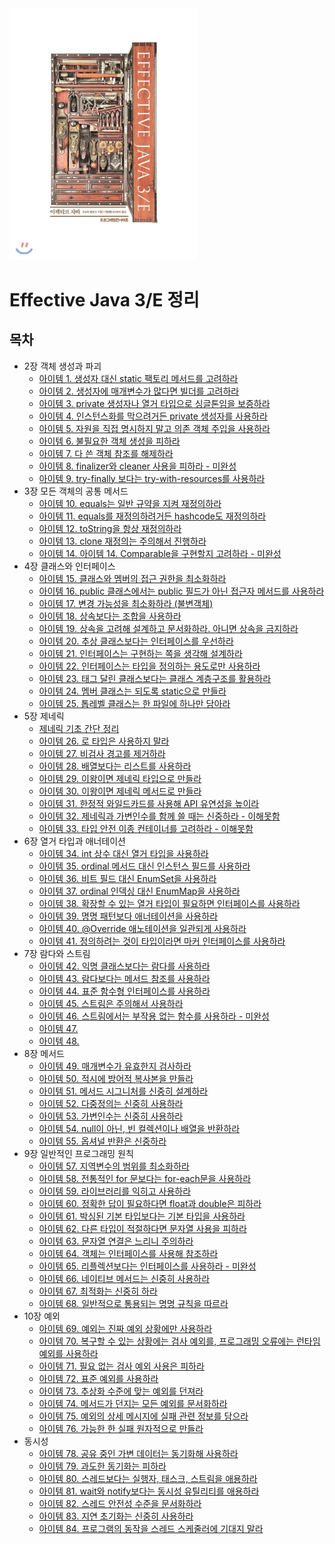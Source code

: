 <img src="image/800x0.jpeg" width="300" />



# Effective Java 3/E 정리



## 목차

* 2장 객체 생성과 파괴
  * [아이템 1. 생성자 대신 static 팩토리 메서드를 고려하라](https://github.com/binghe819/TIL/blob/master/JAVA/Effective%20Java/item01.md)
  * [아이템 2. 생성자에 매개변수가 많다면 빌더를 고려하라](https://github.com/binghe819/TIL/blob/master/JAVA/Effective%20Java/item02.md)
  * [아이템 3. private 생성자나 열거 타입으로 싱글톤임을 보증하라](https://github.com/binghe819/TIL/blob/master/JAVA/Effective%20Java/item03.md)
  * [아이템 4. 인스턴스화를 막으려거든 private 생성자를 사용하라](https://github.com/binghe819/TIL/blob/master/JAVA/Effective%20Java/item04.md)
  * [아이템 5. 자원을 직접 명시하지 말고 의존 객체 주입을 사용하라](https://github.com/binghe819/TIL/blob/master/JAVA/Effective%20Java/item05.md)
  * [아이템 6. 불필요한 객체 생성을 피하라](https://github.com/binghe819/TIL/blob/master/JAVA/Effective%20Java/item06.md)
  * [아이템 7. 다 쓴 객체 참조를 해제하라](https://github.com/binghe819/TIL/blob/master/JAVA/Effective%20Java/item07.md)
  * [아이템 8. finalizer와 cleaner 사용을 피하라 - 미완성](https://github.com/binghe819/TIL/blob/master/JAVA/Effective%20Java/item08.md)
  * [아이템 9. try-finally 보다는 try-with-resources를 사용하라](https://github.com/binghe819/TIL/blob/master/JAVA/Effective%20Java/item09.md)
* 3장 모든 객체의 공통 메서드
  * [아이템 10. equals는 일반 규약을 지켜 재정의하라](https://github.com/binghe819/TIL/blob/master/JAVA/Effective%20Java/item10.md)
  * [아이템 11. equals를 재정의하려거든 hashcode도 재정의하라](https://github.com/binghe819/TIL/blob/master/JAVA/Effective%20Java/item11.md)
  * [아이템 12. toString을 항상 재정의하라](https://github.com/binghe819/TIL/blob/master/JAVA/Effective%20Java/item12.md)
  * [아이템 13. clone 재정의는 주의해서 진행하라](https://github.com/binghe819/TIL/blob/master/JAVA/Effective%20Java/item13.md)
  * [아이템 14. 아이템 14. Comparable을 구현할지 고려하라 - 미완성](https://github.com/binghe819/TIL/blob/master/JAVA/Effective%20Java/item14.md)
* 4장 클래스와 인터페이스
  * [아이템 15. 클래스와 멤버의 접근 권한을 최소화하라](https://github.com/binghe819/TIL/blob/master/JAVA/Effective%20Java/item15.md)
  * [아이템 16. public 클래스에서는 public 필드가 아닌 접근자 메서드를 사용하라](https://github.com/binghe819/TIL/blob/master/JAVA/Effective%20Java/item16.md)
  * [아이템 17. 변경 가능성을 최소화하라 (불변객체)](https://github.com/binghe819/TIL/blob/master/JAVA/Effective%20Java/item17.md)
  * [아이템 18. 상속보다는 조합을 사용하라](https://github.com/binghe819/TIL/blob/master/JAVA/Effective%20Java/item18.md)
  * [아이템 19. 상속을 고려해 설계하고 문서화하라. 아니면 상속을 금지하라](https://github.com/binghe819/TIL/blob/master/JAVA/Effective%20Java/item19.md)
  * [아이템 20. 추상 클래스보다는 인터페이스를 우선하라](https://github.com/binghe819/TIL/blob/master/JAVA/Effective%20Java/item20.md)
  * [아이템 21. 인터페이스는 구현하는 쪽을 생각해 설계하라](https://github.com/binghe819/TIL/blob/master/JAVA/Effective%20Java/item21.md)
  * [아이템 22. 인터페이스는 타입을 정의하는 용도로만 사용하라](https://github.com/binghe819/TIL/blob/master/JAVA/Effective%20Java/item22.md)
  * [아이템 23. 태그 달린 클래스보다는 클래스 계층구조를 활용하라](https://github.com/binghe819/TIL/blob/master/JAVA/Effective%20Java/item23.md)
  * [아이템 24. 멤버 클래스는 되도록 static으로 만들라](https://github.com/binghe819/TIL/blob/master/JAVA/Effective%20Java/item24.md)
  * [아이템 25. 톱레벨 클래스는 한 파일에 하나만 담아라](https://github.com/binghe819/TIL/blob/master/JAVA/Effective%20Java/item25.md)
* 5장 제네릭
  * [제네릭 기초 간단 정리](https://github.com/binghe819/TIL/blob/master/JAVA/Effective%20Java/generic.md)
  * [아이템 26. 로 타입은 사용하지 말라](https://github.com/binghe819/TIL/blob/master/JAVA/Effective%20Java/item26.md)
  * [아이템 27. 비검사 경고를 제거하라](https://github.com/binghe819/TIL/blob/master/JAVA/Effective%20Java/item27.md)
  * [아이템 28. 배열보다는 리스트를 사용하라](https://github.com/binghe819/TIL/blob/master/JAVA/Effective%20Java/item28.md)
  * [아이템 29. 이왕이면 제네릭 타입으로 만들라](https://github.com/binghe819/TIL/blob/master/JAVA/Effective%20Java/item29.md)
  * [아이템 30. 이왕이면 제네릭 메서드로 만들라](https://github.com/binghe819/TIL/blob/master/JAVA/Effective%20Java/item30.md)
  * [아이템 31. 한정적 와일드카드를 사용해 API 유연성을 높이라](https://github.com/binghe819/TIL/blob/master/JAVA/Effective%20Java/item31.md)
  * [아이템 32. 제네릭과 가변인수를 함께 쓸 때는 신중하라 - 이해못함](https://github.com/binghe819/TIL/blob/master/JAVA/Effective%20Java/item32.md)
  * [아이템 33. 타입 안전 이종 컨테이너를 고려하라 - 이해못함](https://github.com/binghe819/TIL/blob/master/JAVA/Effective%20Java/item33.md)
* 6장 열거 타입과 애너테이션
  * [아이템 34. int 상수 대신 열거 타입을 사용하라](https://github.com/binghe819/TIL/blob/master/JAVA/Effective%20Java/item34.md)
  * [아이템 35. ordinal 메서드 대신 인스턴스 필드를 사용하라](https://github.com/binghe819/TIL/blob/master/JAVA/Effective%20Java/item35.md)
  * [아이템 36. 비트 필드 대신 EnumSet을 사용하라](https://github.com/binghe819/TIL/blob/master/JAVA/Effective%20Java/item36.md)
  * [아이템 37. ordinal 인덱싱 대신 EnumMap을 사용하라](https://github.com/binghe819/TIL/blob/master/JAVA/Effective%20Java/item37.md)
  * [아이템 38. 확장할 수 있는 열거 타입이 필요하면 인터페이스를 사용하라](https://github.com/binghe819/TIL/blob/master/JAVA/Effective%20Java/item38.md)
  * [아이템 39. 명명 패턴보다 애너테이션을 사용하라](https://github.com/binghe819/TIL/blob/master/JAVA/Effective%20Java/item39.md)
  * [아이템 40. @Override 애노테이션을 일관되게 사용하라](https://github.com/binghe819/TIL/blob/master/JAVA/Effective%20Java/item40.md)
  * [아이템 41. 정의하려는 것이 타입이라면 마커 인터페이스를 사용하라](https://github.com/binghe819/TIL/blob/master/JAVA/Effective%20Java/item41.md)
* 7장 람다와 스트림
  * [아이템 42. 익명 클래스보다는 람다를 사용하라](https://github.com/binghe819/TIL/blob/master/JAVA/Effective%20Java/item42.md)
  * [아이템 43. 람다보다는 메서드 참조를 사용하라](https://github.com/binghe819/TIL/blob/master/JAVA/Effective%20Java/item43.md)
  * [아이템 44. 표준 함수형 인터페이스를 사용하라](https://github.com/binghe819/TIL/blob/master/JAVA/Effective%20Java/item44.md)
  * [아이템 45. 스트림은 주의해서 사용하라](https://github.com/binghe819/TIL/blob/master/JAVA/Effective%20Java/item45.md)
  * [아이템 46. 스트림에서는 부작용 없는 함수를 사용하라 - 미완성](https://github.com/binghe819/TIL/blob/master/JAVA/Effective%20Java/item46.md)
  * [아이템 47.]()
  * [아이템 48. ]()
* 8장 메서드
  * [아이템 49. 매개변수가 유효한지 검사하라](https://github.com/binghe819/TIL/blob/master/JAVA/Effective%20Java/item49.md)
  * [아이템 50. 적시에 방어적 복사본을 만들라](https://github.com/binghe819/TIL/blob/master/JAVA/Effective%20Java/item50.md)
  * [아이템 51. 메서드 시그니처를 신중히 설계하라](https://github.com/binghe819/TIL/blob/master/JAVA/Effective%20Java/item51.md)
  * [아이템 52. 다중정의는 신중히 사용하라](https://github.com/binghe819/TIL/blob/master/JAVA/Effective%20Java/item52.md)
  * [아이템 53. 가변인수는 신중히 사용하라](https://github.com/binghe819/TIL/blob/master/JAVA/Effective%20Java/item53.md)
  * [아이템 54. null이 아닌, 빈 컬렉션이나 배열을 반환하라](https://github.com/binghe819/TIL/blob/master/JAVA/Effective%20Java/item54.md)
  * [아이템 55. 옵셔널 반환은 신중하라](https://github.com/binghe819/TIL/blob/master/JAVA/Effective%20Java/item55.md)
* 9장 일반적인 프로그래밍 원칙
  * [아이템 57. 지역변수의 범위를 최소화하라](https://github.com/binghe819/TIL/blob/master/JAVA/Effective%20Java/item57.md)
  * [아이템 58. 전통적인 for 문보다는 for-each문을 사용하라](https://github.com/binghe819/TIL/blob/master/JAVA/Effective%20Java/item58.md)
  * [아이템 59. 라이브러리를 익히고 사용하라](https://github.com/binghe819/TIL/blob/master/JAVA/Effective%20Java/item59.md)
  * [아이템 60. 정확한 답이 필요하다면 float과 double은 피하라](https://github.com/binghe819/TIL/blob/master/JAVA/Effective%20Java/item60.md)
  * [아이템 61. 박싱된 기본 타입보다는 기본 타입을 사용하라](https://github.com/binghe819/TIL/blob/master/JAVA/Effective%20Java/item61.md)
  * [아이템 62. 다른 타입이 적절하다면 문자열 사용을 피하라](https://github.com/binghe819/TIL/blob/master/JAVA/Effective%20Java/item62.md)
  * [아이템 63. 문자열 연결은 느리니 주의하라](https://github.com/binghe819/TIL/blob/master/JAVA/Effective%20Java/item63.md)
  * [아이템 64. 객체는 인터페이스를 사용해 참조하라](https://github.com/binghe819/TIL/blob/master/JAVA/Effective%20Java/item64.md)
  * [아이템 65. 리플렉션보다는 인터페이스를 사용하라 - 미완성](https://github.com/binghe819/TIL/blob/master/JAVA/Effective%20Java/item65.md)
  * [아이템 66. 네이티브 메서드는 신중히 사용하라](https://github.com/binghe819/TIL/blob/master/JAVA/Effective%20Java/item66.md)
  * [아이템 67. 최적화는 신중히 하라](https://github.com/binghe819/TIL/blob/master/JAVA/Effective%20Java/item67.md)
  * [아이템 68. 일반적으로 통용되는 명명 규칙을 따르라](https://github.com/binghe819/TIL/blob/master/JAVA/Effective%20Java/item68.md)
* 10장 예외
  * [아이템 69. 예외는 진짜 예외 상황에만 사용하라](https://github.com/binghe819/TIL/blob/master/JAVA/Effective%20Java/item69.md)
  * [아이템 70. 복구할 수 있는 상황에는 검사 예외를, 프로그래밍 오류에는 런타임 예외를 사용하라](https://github.com/binghe819/TIL/blob/master/JAVA/Effective%20Java/item70.md)
  * [아이템 71. 필요 없는 검사 예외 사용은 피하라](https://github.com/binghe819/TIL/blob/master/JAVA/Effective%20Java/item71.md)
  * [아이템 72. 표준 예외를 사용하라](https://github.com/binghe819/TIL/blob/master/JAVA/Effective%20Java/item72.md)
  * [아이템 73. 추상화 수준에 맞는 예외를 던져라](https://github.com/binghe819/TIL/blob/master/JAVA/Effective%20Java/item73.md)
  * [아이템 74. 메서드가 던지는 모든 예외를 문서화하라](https://github.com/binghe819/TIL/blob/master/JAVA/Effective%20Java/item74.md)
  * [아이템 75. 예외의 상세 메시지에 실패 관련 정보를 담으라](https://github.com/binghe819/TIL/blob/master/JAVA/Effective%20Java/item75.md)
  * [아이템 76. 가능한 한 실패 원자적으로 만들라](https://github.com/binghe819/TIL/blob/master/JAVA/Effective%20Java/item75.md)
* 동시성
  * [아이템 78. 공유 중인 가변 데이터는 동기화해 사용하라](https://github.com/binghe819/TIL/blob/master/JAVA/Effective%20Java/item78.md)
  * [아이템 79. 과도한 동기화는 피하라](https://github.com/binghe819/TIL/blob/master/JAVA/Effective%20Java/item79.md)
  * [아이템 80. 스레드보다는 실행자, 태스크, 스트림을 애용하라](https://github.com/binghe819/TIL/blob/master/JAVA/Effective%20Java/item80.md)
  * [아이템 81. wait와 notify보다는 동시성 유틸리티를 애용하라](https://github.com/binghe819/TIL/blob/master/JAVA/Effective%20Java/item81.md)
  * [아이템 82. 스레드 안전성 수준을 문서화하라](https://github.com/binghe819/TIL/blob/master/JAVA/Effective%20Java/item82.md)
  * [아이템 83. 지연 초기화는 신중히 사용하라](https://github.com/binghe819/TIL/blob/master/JAVA/Effective%20Java/item83.md)
  * [아이템 84. 프로그램의 동작을 스레드 스케줄러에 기대지 말라](https://github.com/binghe819/TIL/blob/master/JAVA/Effective%20Java/item84.md)

